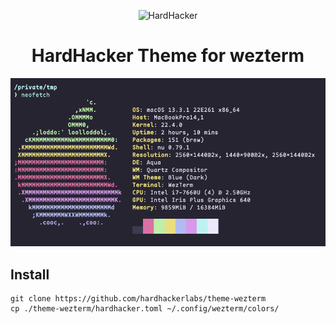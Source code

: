 <p align="center">
  <img width="180" src="https://github.com/hardhackerlabs/themes/raw/master/media/logo/logo.png" alt="HardHacker">
</p>

<h1 align="center">
  HardHacker Theme for wezterm
</h1>

![screenshot](screenshot.png)

## Install

```shell
git clone https://github.com/hardhackerlabs/theme-wezterm
cp ./theme-wezterm/hardhacker.toml ~/.config/wezterm/colors/
```
